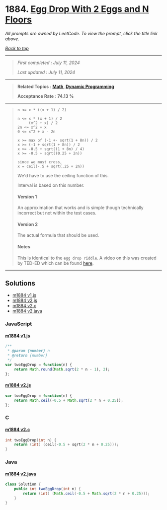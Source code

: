 # 1884. [Egg Drop With 2 Eggs and N Floors](<https://leetcode.com/problems/egg-drop-with-2-eggs-and-n-floors>)

*All prompts are owned by LeetCode. To view the prompt, click the title link above.*

*[Back to top](<../README.md>)*

------

> *First completed : July 11, 2024*
>
> *Last updated : July 11, 2024*

------

> **Related Topics** : **[Math](<by_topic/Math.md>), [Dynamic Programming](<by_topic/Dynamic Programming.md>)**
>
> **Acceptance Rate** : **74.13 %**

------

> ```
> n <= x * ((x + 1) / 2)
> 
> n <= x * (x + 1) / 2
>      (x^2 + x) / 2
> 2n <= x^2 + x
> 0 <= x^2 + x - 2n
> 
> x >= max of (-1 +- sqrt(1 + 8n)) / 2
> x >= (-1 + sqrt(1 + 8n)) / 2
> x >= -0.5 + sqrt((1 + 8n) / 4)
> x >= -0.5 + sqrt((0.25 + 2n))
> 
> since we must cross,
> x = ceil(-.5 + sqrt(.25 + 2n))
> ```
> 
> We'd have to use the ceiling function of this.
> 
> Interval is based on this number.
> 
> 
> #### Version 1
> An approximation that works and is simple though technically incorrect but not within the test cases.
> 
> #### Version 2
> The actual formula that should be used.
> 
> 
> #### Notes
> 
> This is identical to the `egg drop riddle`. A video on this was 
> created by TED-ED which can be found [here](https://youtu.be/NGtt7GJ1uiM?si=9RrQ2WIshF9qsUCW).
> 
> 

------

## Solutions

- [m1884 v1.js](<../my-submissions/m1884 v1.js>)
- [m1884 v2.js](<../my-submissions/m1884 v2.js>)
- [m1884 v2.c](<../my-submissions/m1884 v2.c>)
- [m1884 v2.java](<../my-submissions/m1884 v2.java>)
### JavaScript
#### [m1884 v1.js](<../my-submissions/m1884 v1.js>)
```JavaScript
/**
 * @param {number} n
 * @return {number}
 */
var twoEggDrop = function(n) {
    return Math.round(Math.sqrt(2 * n - 1), 2);
};
```

#### [m1884 v2.js](<../my-submissions/m1884 v2.js>)
```JavaScript
var twoEggDrop = function(n) {
    return Math.ceil(-0.5 + Math.sqrt(2 * n + 0.25));
};
```

### C
#### [m1884 v2.c](<../my-submissions/m1884 v2.c>)
```C
int twoEggDrop(int n) {
    return (int) (ceil(-0.5 + sqrt(2 * n + 0.25)));
}
```

### Java
#### [m1884 v2.java](<../my-submissions/m1884 v2.java>)
```Java
class Solution {
    public int twoEggDrop(int n) {
        return (int) (Math.ceil(-0.5 + Math.sqrt(2 * n + 0.25)));
    }
}
```

